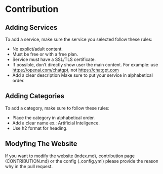 # Contribution

## Adding Services
To add a service, make sure the service you selected follow these rules:
- No explict/adult content.
- Must be free or with a free plan.
- Service must have a SSL/TLS certificate.
- If possible, don't directly show user the main content. For example: use https://openai.com/chatgpt, not https://chatgpt.com
- Add a clear description
Make sure to put your service in alphabetical order.
## Adding Categories
To add a category, make sure to follow these rules:
- Place the category in alphabetical order.
- Add a clear name ex.: Artificial Inteligence.
- Use h2 format for heading.
## Modyfing The Website
If you want to modify the website (index.md), contribution page (CONTRIBUTION.md) or the config (_config.yml) please provide the reason why in the pull request.

